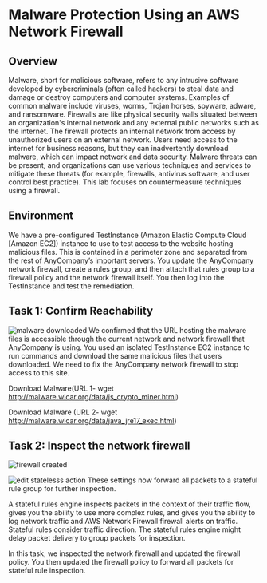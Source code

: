 # Malware Protection Using an AWS Network Firewall

## Overview
Malware, short for malicious software, refers to any intrusive software developed by cybercriminals (often called hackers) to steal data and damage or destroy computers and computer systems. Examples of common malware include viruses, worms, Trojan horses, spyware, adware, and ransomware. Firewalls are like physical security walls situated between an organization's internal network and any external public networks such as the internet. The firewall protects an internal network from access by unauthorized users on an external network. Users need access to the internet for business reasons, but they can inadvertently download malware, which can impact network and data security. Malware threats can be present, and organizations can use various techniques and services to mitigate these threats (for example, firewalls, antivirus software, and user control best practice). This lab focuses on countermeasure techniques using a firewall.

## Environment
We have a pre-configured TestInstance (Amazon Elastic Compute Cloud [Amazon EC2]) instance to use to test access to the website hosting malicious files. This is contained in a perimeter zone and separated from the rest of AnyCompany’s important servers. You update the AnyCompany network firewall, create a rules group, and then attach that rules group to a firewall policy and the network firewall itself. You then log into the TestInstance and test the remediation.

## Task 1: Confirm Reachability
![malware downloaded](https://github.com/Cloud-Xplorer08/AWS-Network-Firewall/assets/71820244/b88d09de-9fb4-4373-8e4b-befc1eedd795)
We confirmed that the URL hosting the malware files is accessible through the current network and network firewall that AnyCompany is using. You used an isolated TestInstance EC2 instance to run commands and download the same malicious files that users downloaded. We need to fix the AnyCompany network firewall to stop access to this site.

Download Malware(URL 1- wget http://malware.wicar.org/data/js_crypto_miner.html)

Download Malware (URL 2- wget http://malware.wicar.org/data/java_jre17_exec.html)


## Task 2: Inspect the network firewall
![firewall created](https://github.com/Cloud-Xplorer08/AWS-Network-Firewall/assets/71820244/8b8a1b14-997c-4fdd-b38d-30b17302e5ec)

![edit statelesss action](https://github.com/Cloud-Xplorer08/AWS-Network-Firewall/assets/71820244/03b7143b-307c-494d-bcdb-e6b2d965ed24)
These settings now forward all packets to a stateful rule group for further inspection.

A stateful rules engine inspects packets in the context of their traffic flow, gives you the ability to use more complex rules, and gives you the ability to log network traffic and AWS Network Firewall firewall alerts on traffic. Stateful rules consider traffic direction. The stateful rules engine might delay packet delivery to group packets for inspection.

In this task, we inspected the network firewall and updated the firewall policy. You then updated the firewall policy to forward all packets for stateful rule inspection.




